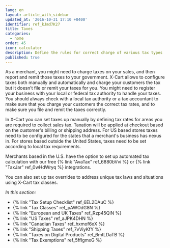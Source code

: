 ```yaml
---
lang: en
layout: article_with_sidebar
updated_at: '2016-10-31 17:10 +0400'
identifier: ref_kJmd7K27
title: Taxes
categories:
  - home
order: 45
icon: calculator
description: Define the rules for correct charge of various tax types
published: true
---
```

As a merchant, you might need to charge taxes on your sales, and then report and remit those taxes to your government. X-Cart allows to configure taxes both manually and automatically and charge your customers the tax but it doesn’t file or remit your taxes for you. You might need to register your business with your local or federal tax authority to handle your taxes. You should always check with a local tax authority or a tax accountant to make sure that you charge your customers the correct tax rates, and to make sure you file and remit the taxes correctly.

In X-Cart you can set taxes up manually by defining tax rates for areas you are required to collect sales tax. Taxation will be applied at checkout based on the customer's billing or shipping address. For US based stores taxes need to be configured for the states that a merchant's business has nexus in. For stores based outside the United States, taxes need to be set according to local tax requirements.

Merchants based in the U.S. have the option to set up automated tax calculation with our free {% link "AvaTax" ref_6880bVvi %} or {% link "TaxJar" ref_0wHdWryq %} integrations.
 
You can also set up tax overrides to address unique tax laws and situations using X-Cart tax classes.

_In this section:_

*   {% link "Tax Setup Checklist" ref_6EL2DAuC %}
*   {% link "Tax Classes" ref_pAWOdG8N %}
*   {% link "European and UK Taxes" ref_Rzp45QlN %}
*   {% link "US Taxes" ref_aJPK4DHN %}
*   {% link "Canadian Taxes" ref_hxmof6xX %}
*   {% link "Shipping Taxes" ref_7vViyKfY %}
*   {% link "Taxes on Digital Products" ref_6mtLDaTB %}
*   {% link "Tax Exemptions" ref_5ffIgmxG %}
